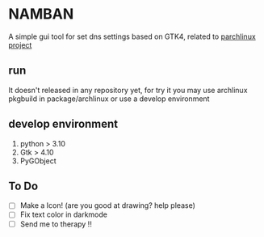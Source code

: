 # NAMBAN

A simple gui tool for set dns settings based on GTK4, related to [parchlinux project](https://github.com/parchlinux/)

## run

It doesn't released in any repository yet, for try it you may use archlinux pkgbuild in package/archlinux or use a develop environment

## develop environment

1. python > 3.10
2. Gtk > 4.10
3. PyGObject

## To Do
- [ ] Make a Icon! (are you good at drawing? help please)
- [ ] Fix text color in darkmode
- [ ] Send me to therapy !!